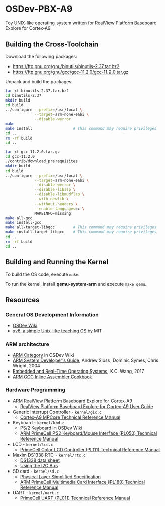 # OSDev-PBX-A9

Toy UNIX-like operating system written for RealView Platform Baseboard Explore
for Cortex-A9.

## Building the Cross-Toolchain

Download the following packages:

* https://ftp.gnu.org/gnu/binutils/binutils-2.37.tar.bz2
* https://ftp.gnu.org/gnu/gcc/gcc-11.2.0/gcc-11.2.0.tar.gz

Unpack and build the packages:

```bash
tar xf binutils-2.37.tar.bz2
cd binutils-2.37
mkdir build
cd build
../configure --prefix=/usr/local \
             --target=arm-none-eabi \
             --disable-werror
make
make install                  # This command may require privileges
cd ..
rm -rf build
cd ..

tar xf gcc-11.2.0.tar.gz
cd gcc-11.2.0
./contrib/download_prerequisites
mkdir build
cd build
../configure --prefix=/usr/local \
             --target=arm-none-eabi \
             --disable-werror \
             --disable-libssp \
             --disable-libmudflap \
             --with-newlib \
             --without-headers \
             --enable-languages=c \
             MAKEINFO=missing
make all-gcc
make install-gcc
make all-target-libgcc        # This command may require privileges
make install-target-libgcc    # This command may require privileges
cd ..
rm -rf build
cd ..
```

## Building and Running the Kernel

To build the OS code, execute `make`.

To run the kernel, install **qemu-system-arm** and execute `make qemu`.

## Resources

### General OS Development Information

  * [OSDev Wiki](https://wiki.osdev.org/Expanded_Main_Page)
  * [xv6, a simple Unix-like teaching OS](https://pdos.csail.mit.edu/6.828/2018/xv6.html) by MIT

### ARM architecture

  * [ARM Category](https://wiki.osdev.org/Category:ARM) in OSDev Wiki
  * [ARM System Developer's Guide](https://www.amazon.in/ARM-System-Developers-Guide-Architecture/dp/1558608745), Andrew Sloss, Dominic Symes, Chris Wright, 2004
  * [Embedded and Real-Time Operating Systems](https://link.springer.com/book/10.1007/978-3-319-51517-5), K.C. Wang, 2017
  * [ARM GCC Inline Assembler Cookbook](http://www.ethernut.de/en/documents/arm-inline-asm.html)

### Hardware Programming

* ARM RealView Platform Baseboard Explore for Cortex-A9
  * [RealView Platform Baseboard Explore for Cortex-A9 User Guide](https://developer.arm.com/documentation/dui0440/b/)
* Generic Interrupt Controller - `kernel/gic.c`
  * [Cortex-A9 MPCore Technical Reference Manual](https://developer.arm.com/documentation/ddi0407/g/DDI0407G_cortex_a9_mpcore_r3p0_trm.pdf)
* Keyboard - `kernel/kbd.c`
  * [PS/2 Keyboard](https://wiki.osdev.org/PS/2_Keyboard) in OSDev Wiki
  * [ARM PrimeCell PS2 Keyboard/Mouse Interface (PL050) Technical Reference Manual](https://developer.arm.com/documentation/ddi0143/latest)
* LCD - `kernel/lcd.c`
  * [PrimeCell Color LCD Controller (PL111) Technical Reference Manual](https://developer.arm.com/documentation/ddi0293/c)
* Maxim DS1338 RTC - `kernel/rtc.c`
  * [DS1338 data sheet](https://datasheets.maximintegrated.com/en/ds/DS1338-DS1338Z.pdf)
  * [Using the I2C Bus](https://www.robot-electronics.co.uk/i2c-tutorial)
* SD card - `kernel/sd.c`
  * [Physical Layer Simplified Specification](https://www.sdcard.org/downloads/pls/pdf?p=Part1_Physical_Layer_Simplified_Specification_Ver8.00.jpg&f=Part1_Physical_Layer_Simplified_Specification_Ver8.00.pdf&e=EN_SS1_8)
  * [ARM PrimeCell Multimedia Card Interface (PL180) Technical Reference Manual](https://developer.arm.com/documentation/ddi0172/a)
* UART - `kernel/uart.c`
  * [PrimeCell UART (PL011) Technical Reference Manual](https://developer.arm.com/documentation/ddi0183/g/)
